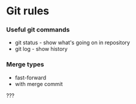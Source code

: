 # Git rules
### Useful git commands
- git status - show what's going on in repository
- git log - show history

### Merge types
- fast-forward
- with merge commit

???